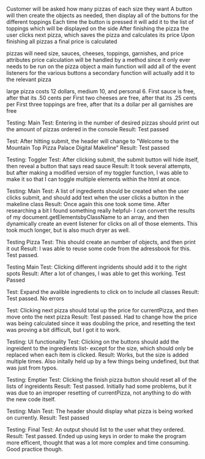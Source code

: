 Customer will be asked how many pizzas of each size they want
A button will then create the objects as needed, then display all of the buttons for the different toppings
Each time the button is pressed it will add it to the list of toppings which will be displayed on the side
After finishing the pizza the user clicks next pizza, which saves the pizza and calculates its price
Upon finishing all pizzas a final price is calculated

pizzas will need size, sauces, cheeses, toppings, garnishes, and price attributes
price calculation will be handled by a method since it only ever needs to be run on the pizza object
a main function will add all of the event listeners for the various buttons
a secondary function will actually add it to the relevant pizza

large pizza costs 12 dollars, medium 10, and personal 6. 
First sauce is free, after that its .50 cents per
First two cheeses are free, after that its .25 cents per
First three toppings are free, after that its a dollar per
all garnishes are free 

Testing: Main
Test: Entering in the number of desired pizzas should print out the amount of pizzas ordered in the console
Result: Test passed

Test: After hitting submit, the header will change to "Welcome to the Mountain Top Pizza Palace Digital Makeline"
Result: Test passed

Testing: Toggler
Test: After clicking submit, the submit button will hide itself, then reveal a button that says read sauce
Result: It took several attempts, but after making a modified version of my toggler function, I was able to make it so that I can toggle multiple elements within the html at once.

Testing: Main
Test: A list of ingredients should be created when the user clicks submit, and should add text when the user clicks a button in the makeline class
Result: Once again this one took some time. After researching a bit I found something really helpful- I can convert the results of my document.getElementsbyClassName to an array, and then dynamically create an event listener for clicks on all of those elements. This took much longer, but is also much dryer as well.

Testing Pizza
Test: This should create an number of objects, and then print it out
Result: I was able to reuse some code from the adressbook for this. Test passed. 

Testing Main
Test: Clicking different ingridents should add it to the right spots
Result: After a lot of changes, I was able to get this working. Test Passed

Test: Expand the avalible ingredients to click on to include all classes
Result: Test passed. No errors

Test: Clicking next pizza should total up the price for currentPizza, and then move onto the next pizza
Result: Test passed. Had to change how the price was being calculated since it was doubling the price, and resetting the text was proving a bit difficult, but I got it to work.

Testing: UI functionality
Test: Clicking on the buttons should add the ingreident to the ingredients list- except for the size, which should only be replaced when each item is clicked. 
Result: Works, but the size is added multiple times. Also initally held up by a few things being undefined, but that was just from typos.

Testing: Emptier
Test: Clicking the finish pizza button should reset all of the lists of ingreidents
Result: Test passed. Initially had some problems, but it was due to an improper resetting of currentPizza, not anything to do with the new code itself.

Testing: Main
Test: The header should display what pizza is being worked on currently. 
Result: Test passed

Testing: Final
Test: An output should list to the user what they ordered. 
Result: Test passed. Ended up using keys in order to make the program more efficent, thought that was a lot more complex and time consuming. Good practice though. 
